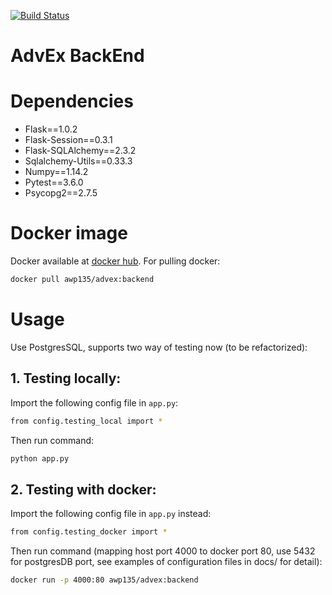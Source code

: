[![Build Status](https://travis-ci.com/ShangwuYao/AdvEx_BE.svg?branch=master)](https://travis-ci.com/ShangwuYao/AdvEx_BE)
# AdvEx BackEnd

# Dependencies
- Flask==1.0.2
- Flask-Session==0.3.1
- Flask-SQLAlchemy==2.3.2
- Sqlalchemy-Utils==0.33.3
- Numpy==1.14.2
- Pytest==3.6.0
- Psycopg2==2.7.5

# Docker image
Docker available at [docker hub](https://hub.docker.com/r/awp135/advex/tags/).
For pulling docker:
```bash
docker pull awp135/advex:backend
```

# Usage
Use PostgresSQL, supports two way of testing now (to be refactorized):
## 1. Testing locally: 
Import the following config file in `app.py`: 
```bash
from config.testing_local import *
```
Then run command:
```bash
python app.py
```

## 2. Testing with docker:
Import the following config file in `app.py` instead:
```bash
from config.testing_docker import *
```
Then run command (mapping host port 4000 to docker port 80, use 5432 for postgresDB port, see examples of configuration files in docs/ for detail):
```bash
docker run -p 4000:80 awp135/advex:backend
```
